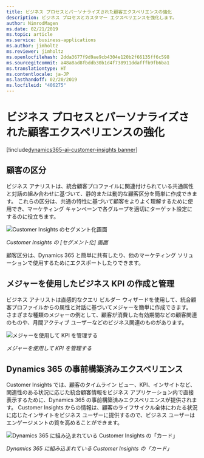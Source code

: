 ```yaml
---
title: ビジネス プロセスとパーソナライズされた顧客エクスペリエンスの強化
description: ビジネス プロセスとカスタマー エクスペリエンスを強化します。
author: NimrodMagen
ms.date: 02/21/2019
ms.topic: article
ms.service: business-applications
ms.author: jimholtz
ms.reviewer: jimholtz
ms.openlocfilehash: 2dda3677f9d9ae9cb4304e120b2f66135ff6c598
ms.sourcegitcommit: a48a8ad8fbddb30b1d4f738911ddafffb9fb6ba1
ms.translationtype: HT
ms.contentlocale: ja-JP
ms.lasthandoff: 02/20/2019
ms.locfileid: "406275"
---
```

#  <a name="power-your-business-processes-and-personalized-customer-experiences"></a>ビジネス プロセスとパーソナライズされた顧客エクスペリエンスの強化 
[!include[dynamics365-ai-customer-insights banner](../../includes/dynamics365-ai-customer-insights.md)]


## <a name="customer-segmentation"></a>顧客の区分  

ビジネス アナリストは、統合顧客プロファイルに関連付けられている共通属性と対話の組み合わせに基づいて、静的または動的な顧客区分を簡単に作成できます。 これらの区分は、共通の特性に基づいて顧客をよりよく理解するために使用でき、マーケティング キャンペーンで各グループを適切にターゲット設定にするのに役立ちます。  

![Customer Insights のセグメント化画面](media/segmentation-screen.png "Customer Insights のセグメント化画面")

*Customer Insights の [セグメント化] 画面*

顧客区分は、Dynamics 365 と簡単に共有したり、他のマーケティング ソリューションで使用するためにエクスポートしたりできます。   

## <a name="create-and-manage-business-kpis-using-measures"></a>メジャーを使用したビジネス KPI の作成と管理

ビジネス アナリストは直感的なクエリ ビルダー ウィザードを使用して、統合顧客プロファイルからの属性と対話に基づいてメジャーを簡単に作成できます。 さまざまな種類のメジャーの例として、顧客が消費した有効期間などの顧客関連のものや、月間アクティブ ユーザーなどのビジネス関連のものがあります。  

![メジャーを使用して KPI を管理する](media/kpis-using-measures.png "メジャーを使用して KPI を管理する")

*メジャーを使用して KPI を管理する*

## <a name="pre-build-experiences-for-dynamics-365"></a>Dynamics 365 の事前構築済みエクスペリエンス 

Customer Insights では、顧客のタイムライン ビュー、KPI、インサイトなど、関連性のある状況に応じた統合顧客情報をビジネス アプリケーション内で直接表示するために、Dynamics 365 の事前構築済みエクスペリエンスが提供されます。 Customer Insights からの情報は、顧客のライフサイクル全体にわたる状況に応じたインサイトをビジネス ユーザーに提供するので、ビジネス ユーザーはエンゲージメントの質を高めることができます。   

![Dynamics 365 に組み込まれている Customer Insights の「カード」](media/customer-insights-card.png "Dynamics 365 に組み込まれている Customer Insights の「カード」")

*Dynamics 365 に組み込まれている Customer Insights の「カード」*





